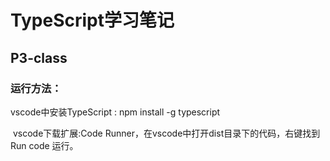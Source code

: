 # TypeScript学习笔记

## P3-class

### 运行方法：
  vscode中安装TypeScript : npm install -g typescript
  
  
​	vscode下载扩展:Code Runner，在vscode中打开dist目录下的代码，右键找到Run code 运行。
